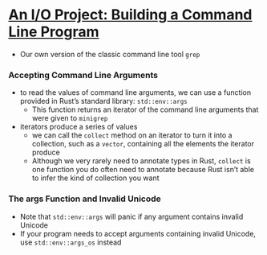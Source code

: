 # [An I/O Project: Building a Command Line Program](https://doc.rust-lang.org/book/ch12-00-an-io-project.html)

- Our own version of the classic command line tool `grep`

### Accepting Command Line Arguments
- to read the values of command line arguments, we can use a function provided in Rust’s standard library: `std::env::args`
  - This function returns an iterator of the command line arguments that were given to `minigrep`
- iterators produce a series of values
  - we can call the `collect` method on an iterator to turn it into a collection, such as a `vector`, containing all the elements the iterator produce
  - Although we very rarely need to annotate types in Rust, `collect` is one function you do often need to annotate because Rust isn’t able to infer the kind of collection you want

### The args Function and Invalid Unicode
- Note that `std::env::args` will panic if any argument contains invalid Unicode
- If your program needs to accept arguments containing invalid Unicode, use `std::env::args_os` instead